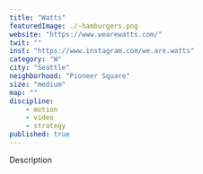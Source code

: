 ```yaml
---
title: "Watts"
featuredImage: ./-hamburgers.png
website: "https://www.wearewatts.com/"
twit: ""
inst: "https://www.instagram.com/we.are.watts"
category: "W"
city: "Seattle"
neighborhood: "Pioneer Square"
size: "medium"
map: ""
discipline:
    - motion
    - video
    - strategy
published: true
---
```


Description
